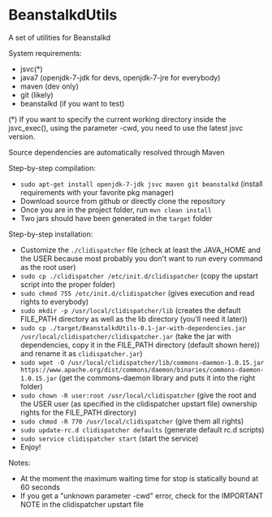 BeanstalkdUtils
===============

A set of utilities for Beanstalkd

System requirements:
- jsvc(*)
- java7 (openjdk-7-jdk for devs, openjdk-7-jre for everybody)
- maven (dev only)
- git (likely)
- beanstalkd (if you want to test)

(*) If you want to specify the current working directory inside the jsvc_exec(), using the parameter -cwd, you need to use the latest jsvc version.

Source dependencies are automatically resolved through Maven

Step-by-step compilation:
- `sudo apt-get install openjdk-7-jdk jsvc maven git beanstalkd` (install requirements with your favorite pkg manager)
- Download source from github or directly clone the repository
- Once you are in the project folder, run `mvn clean install`
- Two jars should have been generated in the `target` folder

Step-by-step installation:
- Customize the `./clidispatcher` file (check at least the JAVA_HOME and the USER because most probably you don't want to run every command as the root user)
- `sudo cp ./clidispatcher /etc/init.d/clidispatcher` (copy the upstart script into the proper folder)
- `sudo chmod 755 /etc/init.d/clidispatcher` (gives execution and read rights to everybody)
- `sudo mkdir -p /usr/local/clidispatcher/lib` (creates the default FILE_PATH directory as well as the lib directory (you'll need it later))
- `sudo cp ./target/BeanstalkdUtils-0.1-jar-with-dependencies.jar /usr/local/clidispatcher/clidispatcher.jar` (take the jar with dependencies, copy it in the FILE_PATH directory (default shown here)) and rename it as `clidispatcher.jar`)
- `sudo wget -O /usr/local/clidispatcher/lib/commons-daemon-1.0.15.jar https://www.apache.org/dist/commons/daemon/binaries/commons-daemon-1.0.15.jar` (get the commons-daemon library and puts it into the right folder)
- `sudo chown -R user:root /usr/local/clidispatcher` (give the root and the USER user (as specified in the clidispatcher upstart file) ownership rights for the FILE_PATH directory)
- `sudo chmod -R 770 /usr/local/clidispatcher` (give them all rights)
- `sudo update-rc.d clidispatcher defaults` (generate default rc.d scripts)
- `sudo service clidispatcher start` (start the service)
- Enjoy!

Notes:
- At the moment the maximum waiting time for stop is statically bound at 60 seconds
- If you get a "unknown parameter -cwd" error, check for the IMPORTANT NOTE in the clidispatcher upstart file
